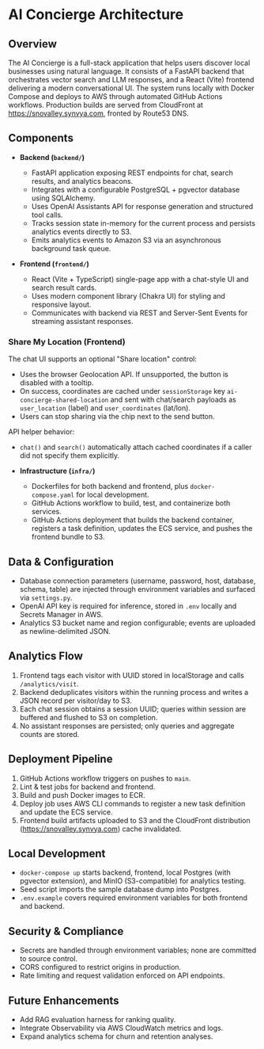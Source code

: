 # AI Concierge Architecture

## Overview
The AI Concierge is a full-stack application that helps users discover local businesses using natural language. It consists of a FastAPI backend that orchestrates vector search and LLM responses, and a React (Vite) frontend delivering a modern conversational UI. The system runs locally with Docker Compose and deploys to AWS through automated GitHub Actions workflows.
Production builds are served from CloudFront at https://snovalley.synvya.com, fronted by Route53 DNS.

## Components
- **Backend (`backend/`)**
  - FastAPI application exposing REST endpoints for chat, search results, and analytics beacons.
  - Integrates with a configurable PostgreSQL + pgvector database using SQLAlchemy.
  - Uses OpenAI Assistants API for response generation and structured tool calls.
  - Tracks session state in-memory for the current process and persists analytics events directly to S3.
  - Emits analytics events to Amazon S3 via an asynchronous background task queue.

- **Frontend (`frontend/`)**
  - React (Vite + TypeScript) single-page app with a chat-style UI and search result cards.
  - Uses modern component library (Chakra UI) for styling and responsive layout.
  - Communicates with backend via REST and Server-Sent Events for streaming assistant responses.

### Share My Location (Frontend)

The chat UI supports an optional "Share location" control:

- Uses the browser Geolocation API. If unsupported, the button is disabled with a tooltip.
- On success, coordinates are cached under `sessionStorage` key `ai-concierge-shared-location` and sent with chat/search payloads as `user_location` (label) and `user_coordinates` (lat/lon).
- Users can stop sharing via the chip next to the send button.

API helper behavior:

- `chat()` and `search()` automatically attach cached coordinates if a caller did not specify them explicitly.

- **Infrastructure (`infra/`)**
  - Dockerfiles for both backend and frontend, plus `docker-compose.yaml` for local development.
  - GitHub Actions workflow to build, test, and containerize both services.
  - GitHub Actions deployment that builds the backend container, registers a task definition, updates the ECS service, and pushes the frontend bundle to S3.

## Data & Configuration
- Database connection parameters (username, password, host, database, schema, table) are injected through environment variables and surfaced via `settings.py`.
- OpenAI API key is required for inference, stored in `.env` locally and Secrets Manager in AWS.
- Analytics S3 bucket name and region configurable; events are uploaded as newline-delimited JSON.

## Analytics Flow
1. Frontend tags each visitor with UUID stored in localStorage and calls `/analytics/visit`.
2. Backend deduplicates visitors within the running process and writes a JSON record per visitor/day to S3.
3. Each chat session obtains a session UUID; queries within session are buffered and flushed to S3 on completion.
4. No assistant responses are persisted; only queries and aggregate counts are stored.

## Deployment Pipeline
1. GitHub Actions workflow triggers on pushes to `main`.
2. Lint & test jobs for backend and frontend.
3. Build and push Docker images to ECR.
4. Deploy job uses AWS CLI commands to register a new task definition and update the ECS service.
5. Frontend build artifacts uploaded to S3 and the CloudFront distribution (https://snovalley.synvya.com) cache invalidated.

## Local Development
- `docker-compose up` starts backend, frontend, local Postgres (with pgvector extension), and MinIO (S3-compatible) for analytics testing.
- Seed script imports the sample database dump into Postgres.
- `.env.example` covers required environment variables for both frontend and backend.

## Security & Compliance
- Secrets are handled through environment variables; none are committed to source control.
- CORS configured to restrict origins in production.
- Rate limiting and request validation enforced on API endpoints.

## Future Enhancements
- Add RAG evaluation harness for ranking quality.
- Integrate Observability via AWS CloudWatch metrics and logs.
- Expand analytics schema for churn and retention analyses.
